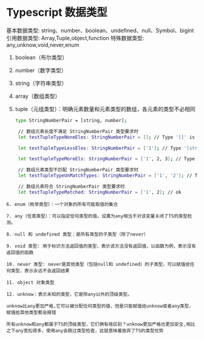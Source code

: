 # Typescript 数据类型

基本数据类型: string、number、boolean、undefined、null、Symbol、bigint
引用数据类型: Array,Tuple,object,function
特殊数据类型:  any,unknow,void,never,enum

1. boolean（布尔类型）
   
2. number（数字类型）
   
3. string（字符串类型）
   
4. array（数组类型）
   
5. tuple（元组类型）：明确元素数量和元素类型的数组，各元素的类型不必相同
  
   ```sh
   type StringNumberPair = [string, number];

    // 数组元素长度不满足 StringNumberPair 类型要求时
    let testTupleTypeNoneEles: StringNumberPair = []; // Type '[]' is not assignable to type 'StringNumberPair'. Source has 0 element(s) but target requires 2

    let testTupleTypeLessEles: StringNumberPair = ['1']; // Type '[string]' is not assignable to type 'StringNumberPair'. Source has 1 element(s) but target requires 2

    let testTupleTypeMoreEls: StringNumberPair = ['1', 2, 3]; // Type '[string, number, number]' is not assignable to type 'StringNumberPair'. Source has 3 element(s) but target allows only 2

    // 数组元素类型不匹配 StringNumberPair 类型要求时
    let testTupleTypeUnMatchTypes: StringNumberPair = ['1', '2']; // Type 'string' is not assignable to type 'number'

    // 数组元素符合 StringNumberPair 类型要求时
    let testTupleTypeMatched: StringNumberPair = ['1', 2]; // ok
```
6. enum（枚举类型）：一个对象的所有可能取值的集合
   
7. any（任意类型）：可以指定任何类型的值，设置为any相当于对该变量关闭了TS的类型检测。
   
8. null 和 undefined 类型：是所有类型的子类型（除了never）
   
9. void 类型: 用于标识方法返回值的类型，表示该方法没有返回值，以函数为例，表示没有返回值的函数
    
10. never 类型: never是其他类型（包括null和 undefined）的子类型，可以赋值给任何类型，表示永远不会返回结果
    
11. object 对象类型
    
12. unknow：表示未知的类型，它是除any以外的顶级类型。
    
unknow比any更加严格,它可以被分配任何类型的值，但是只能赋值给unknow或者any类型，赋值给其他类型都会报错

所有unknow和any都属于TS的顶级类型，它们俩有啥区别？unknow更加严格也更加安全,相比之下any宽松得多，使用any会跳过类型检查，这就意味着放弃了TS的类型优势

